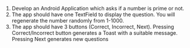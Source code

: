 1. Develop an Android Application which asks if a number is prime or not.
2. The app should have one TextField to display the question. You will regenerate the number randomly from 1-1000.
3. The app should have 3 buttons (Correct, Incorrect, Next). Pressing Correct/Incorrect button generates a Toast with a suitable message. Pressing Next generates new questions
